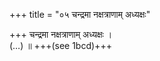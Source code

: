 +++
title = "०५ चन्द्रमा नक्षत्राणाम् अध्यक्षः"

+++
चन्द्रमा नक्षत्राणाम् अध्यक्षः ।  
(…) ॥ +++(see 1bcd)+++